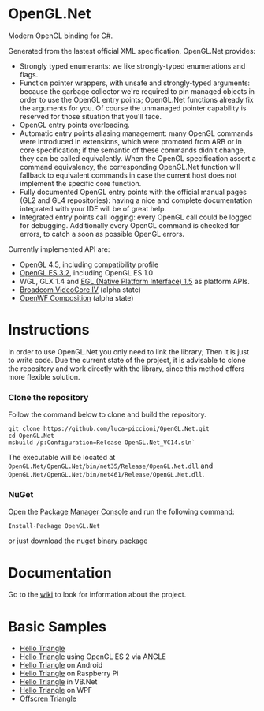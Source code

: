 # OpenGL.Net

Modern OpenGL binding for C#.

Generated from the lastest official XML specification, OpenGL.Net provides:
- Strongly typed enumerants: we like strongly-typed enumerations and flags. 
- Function pointer wrappers, with unsafe and strongly-typed arguments: because the garbage collector we're required to pin
  managed objects in order to use the OpenGL entry points; OpenGL.Net functions already fix the arguments for you. Of course
  the unmanaged pointer capability is reserved for those situation that you'll face.
- OpenGL entry points overloading.
- Automatic entry points aliasing management: many OpenGL commands were introduced in extensions, which were promoted from ARB
  or in core specification; if the semantic of these commands didn't change, they can be called equivalently. When the OpenGL
  specification assert a command equivalency, the corresponding OpenGL.Net function will fallback to equivalent commands in
  case the current host does not implement the specific core function.
- Fully documented OpenGL entry points with the official manual pages (GL2 and GL4 repositories): having a nice and complete
  documentation integrated with your IDE will be of great help.
- Integrated entry points call logging: every OpenGL call could be logged for debugging. Additionally every OpenGL command is
  checked for errors, to catch a soon as possible OpenGL errors.

Currently implemented API are:
- [OpenGL 4.5](https://www.opengl.org/registry/), including compatibility profile
- [OpenGL ES 3.2](https://www.khronos.org/registry/gles/), including OpenGL ES 1.0
- WGL, GLX 1.4 and [EGL (Native Platform Interface) 1.5](https://www.khronos.org/registry/egl/) as platform APIs.
- [Broadcom VideoCore IV](http://elinux.org/Raspberry_Pi_VideoCore_APIs) (alpha state)
- [OpenWF Composition](https://www.khronos.org/openwf/) (alpha state)

# Instructions

In order to use OpenGL.Net you only need to link the library; Then it is just to write code.
Due the current state of the project, it is advisable to clone the repository and work directly with the library, since this method offers more flexible solution.

### Clone the repository

Follow the command below to clone and build the repository.

    git clone https://github.com/luca-piccioni/OpenGL.Net.git
    cd OpenGL.Net
    msbuild /p:Configuration=Release OpenGL.Net_VC14.sln`

The executable will be located at `OpenGL.Net/OpenGL.Net/bin/net35/Release/OpenGL.Net.dll` and `OpenGL.Net/OpenGL.Net/bin/net461/Release/OpenGL.Net.dll`.

### NuGet

Open the [Package Manager Console](https://docs.nuget.org/consume/package-manager-console) and run the following command:

    Install-Package OpenGL.Net

or just download the [nuget binary package](https://www.nuget.org/packages/OpenGL.Net/)

# Documentation

Go to the [wiki](https://github.com/luca-piccioni/OpenGL.Net/wiki) to look for information about the project.

# Basic Samples

- [Hello Triangle](https://github.com/luca-piccioni/OpenGL.Net/tree/master/Samples/HelloTriangle)
- [Hello Triangle](https://github.com/luca-piccioni/OpenGL.Net/tree/master/Samples/HelloTriangle.ANGLE) using OpenGL ES 2 via ANGLE
- [Hello Triangle](https://github.com/luca-piccioni/OpenGL.Net/tree/master/Samples/HelloTriangle.Xamarin.Android) on Android
- [Hello Triangle](https://github.com/luca-piccioni/OpenGL.Net/tree/master/Samples/HelloTriangle.VideoCore) on Raspberry Pi
- [Hello Triangle](https://github.com/luca-piccioni/OpenGL.Net/tree/master/Samples/HelloTriangle.VB) in VB.Net
- [Hello Triangle](https://github.com/luca-piccioni/OpenGL.Net/tree/master/Samples/HelloTriangle.WPF) on WPF
- [Offscren Triangle](https://github.com/luca-piccioni/OpenGL.Net/tree/master/Samples/OffscreenTriangle)



